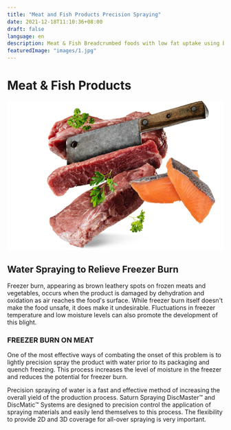 ```yaml
---
title: "Meat and Fish Products Precision Spraying"
date: 2021-12-18T11:10:36+08:00
draft: false
language: en
description: Meat & Fish Breadcrumbed foods with low fat uptake using barrier emulsion spraying.
featuredImage: "images/1.jpg"
---
```


# Meat & Fish Products

![Meat and Fish Products](images/2.png)

## Water Spraying to Relieve Freezer Burn

Freezer burn, appearing as brown leathery spots on frozen meats and vegetables, occurs when the product is damaged by dehydration and oxidation as air reaches the food's surface. While freezer burn itself doesn't make the food unsafe, it does make it undesirable. Fluctuations in freezer temperature and low moisture levels can also promote the development of this blight.

### FREEZER BURN ON MEAT

One of the most effective ways of combating the onset of this problem is to lightly precision spray the product with water prior to its packaging and quench freezing. This process increases the level of moisture in the freezer and reduces the potential for freezer burn.

Precision spraying of water is a fast and effective method of increasing the overall yield of the production process. Saturn Spraying DiscMaster™ and DiscMatic™ Systems are designed to precision control the application of spraying materials and easily lend themselves to this process. The flexibility to provide 2D and 3D coverage for all-over spraying is very important.
